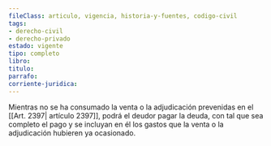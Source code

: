 ```yaml
---
fileClass: articulo, vigencia, historia-y-fuentes, codigo-civil
tags:
- derecho-civil
- derecho-privado
estado: vigente
tipo: completo
libro:
titulo:
parrafo:
corriente-juridica:
---
```

Mientras no se ha consumado la venta o la adjudicación prevenidas en el [[Art. 2397| artículo 2397]], podrá el deudor pagar la deuda, con tal que sea completo el pago y se incluyan en él los gastos que la venta o la adjudicación hubieren ya ocasionado.